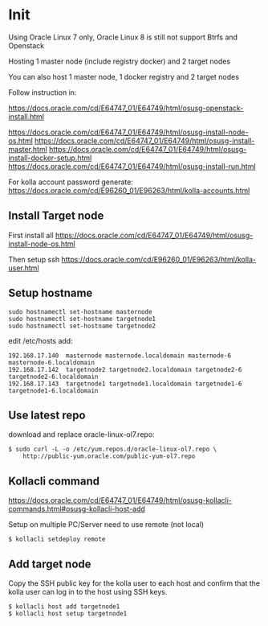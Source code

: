 # Init

Using Oracle Linux 7 only, Oracle Linux 8 is still not support Btrfs and Openstack

Hosting 1 master node (include registry docker) and 2 target nodes

You can also host 1 master node, 1 docker registry and 2 target nodes

Follow instruction in:

https://docs.oracle.com/cd/E64747_01/E64749/html/osusg-openstack-install.html

https://docs.oracle.com/cd/E64747_01/E64749/html/osusg-install-node-os.html
https://docs.oracle.com/cd/E64747_01/E64749/html/osusg-install-master.html
https://docs.oracle.com/cd/E64747_01/E64749/html/osusg-install-docker-setup.html
https://docs.oracle.com/cd/E64747_01/E64749/html/osusg-install-run.html

For kolla account password generate:
https://docs.oracle.com/cd/E96260_01/E96263/html/kolla-accounts.html

## Install Target node

First install all
https://docs.oracle.com/cd/E64747_01/E64749/html/osusg-install-node-os.html

Then setup ssh
https://docs.oracle.com/cd/E96260_01/E96263/html/kolla-user.html


## Setup hostname

```shell
sudo hostnamectl set-hostname masternode
sudo hostnamectl set-hostname targetnode1
sudo hostnamectl set-hostname targetnode2
```

edit /etc/hosts add:
```
192.168.17.140  masternode masternode.localdomain masternode-6 masternode-6.localdomain
192.168.17.142  targetnode2 targetnode2.localdomain targetnode2-6 targetnode2-6.localdomain
192.168.17.143  targetnode1 targetnode1.localdomain targetnode1-6 targetnode1-6.localdomain
```

## Use latest repo

download and replace oracle-linux-ol7.repo:
```
$ sudo curl -L -o /etc/yum.repos.d/oracle-linux-ol7.repo \
    http://public-yum.oracle.com/public-yum-ol7.repo
```

## Kollacli command

https://docs.oracle.com/cd/E64747_01/E64749/html/osusg-kollacli-commands.html#osusg-kollacli-host-add

Setup on multiple PC/Server need to use remote (not local)
```shell
$ kollacli setdeploy remote
```

## Add target node

Copy the SSH public key for the kolla user to each host and confirm that the kolla user can log in to the host using SSH keys. 

```shell
$ kollacli host add targetnode1
$ kollacli host setup targetnode1

```
